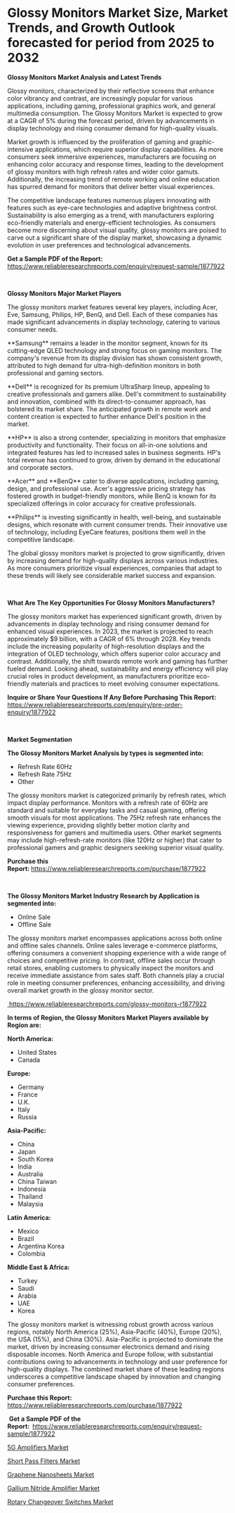 <p><h1>Glossy Monitors Market Size, Market Trends, and Growth Outlook forecasted for period from 2025 to 2032</h1></p><p><strong>Glossy Monitors Market Analysis and Latest Trends</strong></p>
<p><p>Glossy monitors, characterized by their reflective screens that enhance color vibrancy and contrast, are increasingly popular for various applications, including gaming, professional graphics work, and general multimedia consumption. The Glossy Monitors Market is expected to grow at a CAGR of 5% during the forecast period, driven by advancements in display technology and rising consumer demand for high-quality visuals.</p><p>Market growth is influenced by the proliferation of gaming and graphic-intensive applications, which require superior display capabilities. As more consumers seek immersive experiences, manufacturers are focusing on enhancing color accuracy and response times, leading to the development of glossy monitors with high refresh rates and wider color gamuts. Additionally, the increasing trend of remote working and online education has spurred demand for monitors that deliver better visual experiences.</p><p>The competitive landscape features numerous players innovating with features such as eye-care technologies and adaptive brightness control. Sustainability is also emerging as a trend, with manufacturers exploring eco-friendly materials and energy-efficient technologies. As consumers become more discerning about visual quality, glossy monitors are poised to carve out a significant share of the display market, showcasing a dynamic evolution in user preferences and technological advancements.</p></p>
<p><strong>Get a Sample PDF of the Report:&nbsp;</strong> <a href="https://www.reliableresearchreports.com/enquiry/request-sample/1877922?utm_campaign=120&utm_medium=2&utm_source=Github&utm_content=ia&utm_term=11022025&utm_id=glossy-monitors">https://www.reliableresearchreports.com/enquiry/request-sample/1877922</a></p>
<p>&nbsp;</p>
<p><strong>Glossy Monitors Major Market Players</strong></p>
<p><p>The glossy monitors market features several key players, including Acer, Eve, Samsung, Philips, HP, BenQ, and Dell. Each of these companies has made significant advancements in display technology, catering to various consumer needs.</p><p>**Samsung** remains a leader in the monitor segment, known for its cutting-edge QLED technology and strong focus on gaming monitors. The company's revenue from its display division has shown consistent growth, attributed to high demand for ultra-high-definition monitors in both professional and gaming sectors.</p><p>**Dell** is recognized for its premium UltraSharp lineup, appealing to creative professionals and gamers alike. Dell's commitment to sustainability and innovation, combined with its direct-to-consumer approach, has bolstered its market share. The anticipated growth in remote work and content creation is expected to further enhance Dell's position in the market.</p><p>**HP** is also a strong contender, specializing in monitors that emphasize productivity and functionality. Their focus on all-in-one solutions and integrated features has led to increased sales in business segments. HP's total revenue has continued to grow, driven by demand in the educational and corporate sectors.</p><p>**Acer** and **BenQ** cater to diverse applications, including gaming, design, and professional use. Acer's aggressive pricing strategy has fostered growth in budget-friendly monitors, while BenQ is known for its specialized offerings in color accuracy for creative professionals.</p><p>**Philips** is investing significantly in health, well-being, and sustainable designs, which resonate with current consumer trends. Their innovative use of technology, including EyeCare features, positions them well in the competitive landscape.</p><p>The global glossy monitors market is projected to grow significantly, driven by increasing demand for high-quality displays across various industries. As more consumers prioritize visual experiences, companies that adapt to these trends will likely see considerable market success and expansion.</p></p>
<p>&nbsp;</p>
<p><strong>What Are The Key Opportunities For Glossy Monitors Manufacturers?</strong></p>
<p><p>The glossy monitors market has experienced significant growth, driven by advancements in display technology and rising consumer demand for enhanced visual experiences. In 2023, the market is projected to reach approximately $9 billion, with a CAGR of 6% through 2028. Key trends include the increasing popularity of high-resolution displays and the integration of OLED technology, which offers superior color accuracy and contrast. Additionally, the shift towards remote work and gaming has further fueled demand. Looking ahead, sustainability and energy efficiency will play crucial roles in product development, as manufacturers prioritize eco-friendly materials and practices to meet evolving consumer expectations.</p></p>
<p><strong>Inquire or Share Your Questions If Any Before Purchasing This Report:</strong> <a href="https://www.reliableresearchreports.com/enquiry/pre-order-enquiry/1877922?utm_campaign=120&utm_medium=2&utm_source=Github&utm_content=ia&utm_term=11022025&utm_id=glossy-monitors">https://www.reliableresearchreports.com/enquiry/pre-order-enquiry/1877922</a></p>
<p>&nbsp;</p>
<p><strong>Market Segmentation</strong></p>
<p><strong>The Glossy Monitors Market Analysis by types is segmented into:</strong></p>
<p><ul><li>Refresh Rate 60Hz</li><li>Refresh Rate 75Hz</li><li>Other</li></ul></p>
<p><p>The glossy monitors market is categorized primarily by refresh rates, which impact display performance. Monitors with a refresh rate of 60Hz are standard and suitable for everyday tasks and casual gaming, offering smooth visuals for most applications. The 75Hz refresh rate enhances the viewing experience, providing slightly better motion clarity and responsiveness for gamers and multimedia users. Other market segments may include high-refresh-rate monitors (like 120Hz or higher) that cater to professional gamers and graphic designers seeking superior visual quality.</p></p>
<p><strong>Purchase this Report:&nbsp;</strong><a href="https://www.reliableresearchreports.com/purchase/1877922?utm_campaign=120&utm_medium=2&utm_source=Github&utm_content=ia&utm_term=11022025&utm_id=glossy-monitors">https://www.reliableresearchreports.com/purchase/1877922</a></p>
<p>&nbsp;</p>
<p><strong>The Glossy Monitors Market Industry Research by Application is segmented into:</strong></p>
<p><ul><li>Online Sale</li><li>Offline Sale</li></ul></p>
<p><p>The glossy monitors market encompasses applications across both online and offline sales channels. Online sales leverage e-commerce platforms, offering consumers a convenient shopping experience with a wide range of choices and competitive pricing. In contrast, offline sales occur through retail stores, enabling customers to physically inspect the monitors and receive immediate assistance from sales staff. Both channels play a crucial role in meeting consumer preferences, enhancing accessibility, and driving overall market growth in the glossy monitor sector.</p></p>
<p><a href="https://www.reliableresearchreports.com/glossy-monitors-r1877922?utm_campaign=120&utm_medium=2&utm_source=Github&utm_content=ia&utm_term=11022025&utm_id=glossy-monitors">&nbsp;https://www.reliableresearchreports.com/glossy-monitors-r1877922</a></p>
<p><strong>In terms of Region, the Glossy Monitors Market Players available by Region are:</strong></p>
<p>
    <p> <strong> North America: </strong>
        <ul>
            <li>United States</li>
            <li>Canada</li>
        </ul>
        </p> 
    <p> <strong> Europe: </strong>
        <ul>
            <li>Germany</li>
            <li>France</li>
            <li>U.K.</li>
            <li>Italy</li>
            <li>Russia</li>
        </ul>
        </p> 
    <p> <strong> Asia-Pacific: </strong>
        <ul>
            <li>China</li>
            <li>Japan</li>
            <li>South Korea</li>
            <li>India</li>
            <li>Australia</li>
            <li>China Taiwan</li>
            <li>Indonesia</li>
            <li>Thailand</li>
            <li>Malaysia</li>
        </ul>
        </p> 
    <p> <strong> Latin America: </strong>
        <ul>
            <li>Mexico</li>
            <li>Brazil</li>
            <li>Argentina Korea</li>
            <li>Colombia</li>
        </ul>
        </p> 
    <p> <strong> Middle East & Africa: </strong>
        <ul>
            <li>Turkey</li>
            <li>Saudi</li>
            <li>Arabia</li>
            <li>UAE</li>
            <li>Korea</li>
        </ul>
    </p>
    </p>
<p><p>The glossy monitors market is witnessing robust growth across various regions, notably North America (25%), Asia-Pacific (40%), Europe (20%), the USA (15%), and China (30%). Asia-Pacific is projected to dominate the market, driven by increasing consumer electronics demand and rising disposable incomes. North America and Europe follow, with substantial contributions owing to advancements in technology and user preference for high-quality displays. The combined market share of these leading regions underscores a competitive landscape shaped by innovation and changing consumer preferences.</p></p>
<p><strong>Purchase this Report: </strong><a href="https://www.reliableresearchreports.com/purchase/1877922?utm_campaign=120&utm_medium=2&utm_source=Github&utm_content=ia&utm_term=11022025&utm_id=glossy-monitors">https://www.reliableresearchreports.com/purchase/1877922</a></p>
<p>&nbsp;<strong>Get a Sample PDF of the Report:&nbsp;&nbsp;</strong><a href="https://www.reliableresearchreports.com/enquiry/request-sample/1877922?utm_campaign=120&utm_medium=2&utm_source=Github&utm_content=ia&utm_term=11022025&utm_id=glossy-monitors">https://www.reliableresearchreports.com/enquiry/request-sample/1877922</a></p>
<p><strong></strong></p>
<p><p><a href="https://github.com/ngozudapshi/Market-Research-Report-List-1/blob/main/5g-amplifiers-market.md?utm_campaign=120&utm_medium=2&utm_source=Github&utm_content=ia&utm_term=11022025&utm_id=glossy-monitors">5G Amplifiers Market</a></p><p><a href="https://github.com/scaseiargas/Market-Research-Report-List-1/blob/main/short-pass-filters-market.md?utm_campaign=120&utm_medium=2&utm_source=Github&utm_content=ia&utm_term=11022025&utm_id=glossy-monitors">Short Pass Filters Market</a></p><p><a href="https://github.com/vitrilaoire/Market-Research-Report-List-1/blob/main/graphene-nanosheets-market.md?utm_campaign=120&utm_medium=2&utm_source=Github&utm_content=ia&utm_term=11022025&utm_id=glossy-monitors">Graphene Nanosheets Market</a></p><p><a href="https://github.com/namaqbagels64/Market-Research-Report-List-1/blob/main/gallium-nitride-amplifier-market.md?utm_campaign=120&utm_medium=2&utm_source=Github&utm_content=ia&utm_term=11022025&utm_id=glossy-monitors">Gallium Nitride Amplifier Market</a></p><p><a href="https://github.com/micbotam/Market-Research-Report-List-1/blob/main/rotary-changeover-switches-market.md?utm_campaign=120&utm_medium=2&utm_source=Github&utm_content=ia&utm_term=11022025&utm_id=glossy-monitors">Rotary Changeover Switches Market</a></p></p>